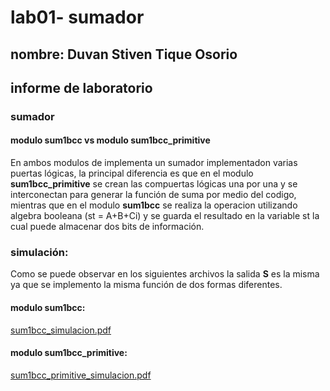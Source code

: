 # lab01- sumador 
## nombre: Duvan Stiven Tique Osorio

## informe de laboratorio 
### sumador 
#### modulo sum1bcc vs modulo sum1bcc_primitive
En ambos modulos de implementa un sumador implementadon varias puertas lógicas, la principal diferencia es que en el modulo **sum1bcc_primitive** se crean las compuertas lógicas una por una y se interconectan para generar la función de suma por medio del codigo, mientras que en el modulo **sum1bcc** se realiza la operacion utilizando algebra booleana (st  = 	A+B+Ci) y se guarda el resultado en la variable st la cual puede almacenar dos bits de información.
### simulación:
Como se puede observar en los siguientes archivos la salida **S** es la misma ya que se implemento la misma función de dos formas diferentes.
#### modulo sum1bcc:
[sum1bcc_simulacion.pdf](https://github.com/user-attachments/files/17997608/sum1bcc_simulacion.pdf)
#### modulo sum1bcc_primitive:
[sum1bcc_primitive_simulacion.pdf](https://github.com/user-attachments/files/17997626/sum1bcc_primitive_simulacion.pdf)
